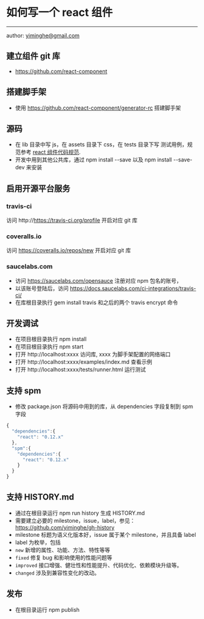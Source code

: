 # 如何写一个 react 组件
---

author: yiminghe@gmail.com

## 建立组件 git 库

- https://github.com/react-component

## 搭建脚手架

- 使用 https://github.com/react-component/generator-rc 搭建脚手架

## 源码

- 在 lib 目录中写 js，在 assets 目录下 css，在 tests 目录下写 测试用例，规范参考 [react 组件代码规范](./rc-component-code-style.md).
- 开发中用到其他公共库，通过 npm install --save 以及 npm install --save-dev 来安装

## 启用开源平台服务

### travis-ci

访问 http://https://travis-ci.org/profile 开启对应 git 库

### coveralls.io

访问 https://coveralls.io/repos/new 开启对应 git 库

### saucelabs.com

- 访问 https://saucelabs.com/opensauce 注册对应 npm 包名的账号，
- 以该账号登陆后，访问 https://docs.saucelabs.com/ci-integrations/travis-ci/
- 在库根目录执行 gem install travis 和之后的两个 travis encrypt 命令

## 开发调试

- 在项目根目录执行 npm install
- 在项目根目录执行 npm start
- 打开 http://localhost:xxxx 访问库, xxxx 为脚手架配置的网络端口
- 打开 http://localhost:xxxx/examples/index.md 查看示例
- 打开 http://localhost:xxxx/tests/runner.html 运行测试

## 支持 spm

- 修改 package.json 将源码中用到的库，从 dependencies 字段复制到 spm 字段

```js
{
  "dependencies":{
    "react": "0.12.x"
  },
  "spm":{
    "dependencies":{
      "react": "0.12.x"
    }
  }
}
```

## 支持 HISTORY.md

- 通过在根目录运行 npm run history 生成 HISTORY.md
- 需要建立必要的 milestone，issue，label，参见： https://github.com/yiminghe/gh-history
- milestone 标题为语义化版本好，issue 属于某个 milestone，并且具备 label
- label 为枚举，包括
 - `new` 新增的属性、功能、方法、特性等等
 - `fixed` 修复 bug 和影响使用的性能问题等
 - `improved` 接口增强、健壮性和性能提升、代码优化、依赖模块升级等。
 - `changed` 涉及到兼容性变化的改动。

## 发布

- 在根目录运行 npm publish
